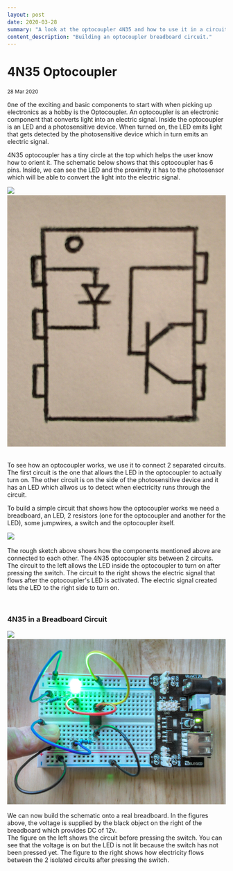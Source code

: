 ```yaml
---
layout: post
date: 2020-03-28
summary: "A look at the optocoupler 4N35 and how to use it in a circuit."
content_description: "Building an optocoupler breadboard circuit."
---
```

<div media:type="text/omd" class="blog_title_style container">
    <h1><span>4N35 Optocoupler</span></h1>
    <small>28 Mar 2020</small>
</div>

<div media:type="text/omd" class="blog_content_style container">

<p id="blog_text">
<kbd>One</kbd> of the exciting and basic components to start with when picking up electronics as a hobby is the Optocoupler.
An optocoupler is an electronic component that converts light into an electric signal. Inside the optocoupler is an LED and a photosensitive device. When turned on, the LED emits light that gets detected by the photosensitive device which in turn emits an electric signal.
</p>

<p id="blog_text">
4N35 optocoupler has a tiny circle at the top which helps the user know how to orient it.
The schematic below shows that this optocoupler has 6 pins. Inside, we can see the LED and the proximity it has to the photosensor which will be able to convert the light into the electric signal.
</p>

<div class="centered_div" media:type="text/omd">
<img src="/assets/images/opto_real.jpg">
<img src="/assets/images/optocoupler.jpg">
</div>

<p id="blog_text">
<br />
To see how an optocoupler works, we use it to connect 2 separated circuits. The first circuit is the one that allows the LED in the optocoupler to actually turn on. The other circuit is on the side of the photosensitive device and it has an LED which allwos us to detect when electricity runs through the circuit.
</p>

<p id="blog_text">
To build a simple circuit that shows how the optocoupler works we need a breadboard, an LED, 2 resistors (one for the optocoupler and another for the LED), some jumpwires, a switch and the optocoupler itself.
</p>

<div class="centered_div" media:type="text/omd">
<img src="/assets/images/opto_circuit.jpg">
</div>

<p id="blog_text">
The rough sketch above shows how the components mentioned above are connected to each other. The 4N35 optocoupler sits between 2 circuits. The circuit to the left allows the LED inside the optocoupler to turn on after pressing the switch. The circuit to the right shows the electric signal that flows after the optocoupler's LED is activated. The electric signal created lets the LED to the right side to turn on.
</p>

<br />
<h3 id="blog_text">4N35 in a Breadboard Circuit</h3>

<div class="row">
<div class="col">
<img class="function_img" src="/assets/images/off.jpg">
</div>

<div class="col">
<img class="function_img" src="/assets/images/on.jpg">
</div>

<p id="blog_text">
We can now build the schematic onto a real breadboard. In the figures above, the voltage is supplied by the black object on the right of the breadboard which provides DC of 12v.
<br />
The figure on the left shows the circuit before pressing the switch. You can see that the voltage is on but the LED is not lit because the switch has not been pressed yet. The figure to the right shows how electricity flows between the 2 isolated circuits after pressing the switch.
</p>

</div>

<br />

</div>




